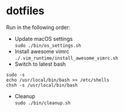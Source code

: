 # dotfiles

Run in the following order:
- Update macOS settings  
`sudo ./bin/os_settings.sh` 
- Install awesome vimrc  
`./.vim_runtime/install_awesome_vimrc.sh`
- Switch to latest bash  
```
sudo -s 
echo /usr/local/bin/bash >> /etc/shells 
chsh -s /usr/local/bin/bash
```
- Cleanup  
`sudo ./bin/cleanup.sh`
